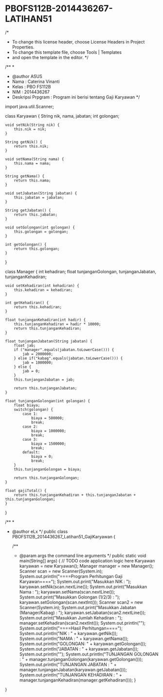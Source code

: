 # PBOFS112B-2014436267-LATIHAN51

/*
 * To change this license header, choose License Headers in Project Properties.
 * To change this template file, choose Tools | Templates
 * and open the template in the editor.
 */

/**
 *
 * @author ASUS
 * Nama     : Caterina Vinanti
 * Kelas    : PBO FS112B
 * NIM      : 2014436267
 * Deskripsi Prpgram : Program ini berisi tentang Gaji Karyawan
 */


import java.util.Scanner;

class Karyawan {
    String nik, nama, jabatan;
    int golongan;
    
    void setNik(String nik) {
        this.nik = nik;
    }
    
    String getNik() {
        return this.nik;
    }
    
    void setNama(String nama) {
        this.nama = nama;
    }
    
    String getNama() {
        return this.nama;
    }
    
    void setJabatan(String jabatan) {
        this.jabatan = jabatan;
    }
    
    String getJabatan() {
        return this.jabatan;
    }
    
    void setGolongan(int golongan) {
        this.golongan = golongan;
    }
    
    int getGolongan() {
        return this.golongan;
    }
}

class Manager {
    int kehadiran;
    float tunjanganGolongan, tunjanganJabatan, tunjanganKehadiran;
    
    void setKehadiran(int kehadiran) {
        this.kehadiran = kehadiran;
    }
    
    int getKehadiran() {
        return this.kehadiran;
    }
    
    float tunjanganKehadiran(int hadir) {
        this.tunjanganKehadiran = hadir * 10000;
        return this.tunjanganKehadiran;
    }
    
    float tunjanganJabatan(String jabatan) {
        float jab;
        if ("manager".equals(jabatan.toLowerCase())) {
            jab = 2000000;
        } else if("kabag".equals(jabatan.toLowerCase())) {
            jab = 1000000;
        } else {
            jab = 0;
        }
        this.tunjanganJabatan = jab;
        
        return this.tunjanganJabatan;
    }
    
    float tunjanganGolongan(int golongan) {
        float biaya;
        switch(golongan) {
            case 1:
                biaya = 500000;
                break;
            case 2:
                biaya = 1000000;
                break;
            case 3:
                biaya = 1500000;
                break;
            default:
                biaya = 0;
                break;
        }
        this.tunjanganGolongan = biaya;
        
        return this.tunjanganGolongan;
    }
    
    float gajiTotal() {
        return this.tunjanganKehadiran + this.tunjanganJabatan + this.tunjanganGolongan;
    }
}

/**
 *
 * @author eLx
 */
public class PBOFS112B_2014436267_Latihan51_GajiKaryawan {

    /**
     * @param args the command line arguments
     */
    public static void main(String[] args) {
        // TODO code application logic here
        Karyawan karyawan = new Karyawan();
        Manager manager = new Manager();
        Scanner scan = new Scanner(System.in);
        System.out.println("====Program Perhitungan Gaji Karyawan====");
        System.out.print("Masukkan NIK : ");
        karyawan.setNik(scan.nextLine());
        System.out.print("Masukkan Nama : ");
        karyawan.setNama(scan.nextLine());
        System.out.print("Masukkan Golongan (1/2/3) : ");
        karyawan.setGolongan(scan.nextInt());
        Scanner scan2 = new Scanner(System.in);
        System.out.print("Masukkan Jabatan (Manager/Kabag) : ");
        karyawan.setJabatan(scan2.nextLine());
        System.out.print("Masukkan Jumlah Kehadiran : ");
        manager.setKehadiran(scan2.nextInt());
        System.out.println("");
        System.out.println("====Hasil Perhitungan====");
        System.out.println("NIK     : " + karyawan.getNik());
        System.out.println("NAMA    : " + karyawan.getNama());
        System.out.println("GOLONGAN: " + karyawan.getGolongan());
        System.out.println("JABATAN : " + karyawan.getJabatan());
        System.out.println("");
        System.out.println("TUNJANGAN GOLONGAN      : " + manager.tunjanganGolongan(karyawan.getGolongan()));
        System.out.println("TUNJANGAN JABATAN       : " + manager.tunjanganJabatan(karyawan.getJabatan()));
        System.out.println("TUNJANGAN KEHADIRAN     : " + manager.tunjanganKehadiran(manager.getKehadiran()));
    }
    
}




